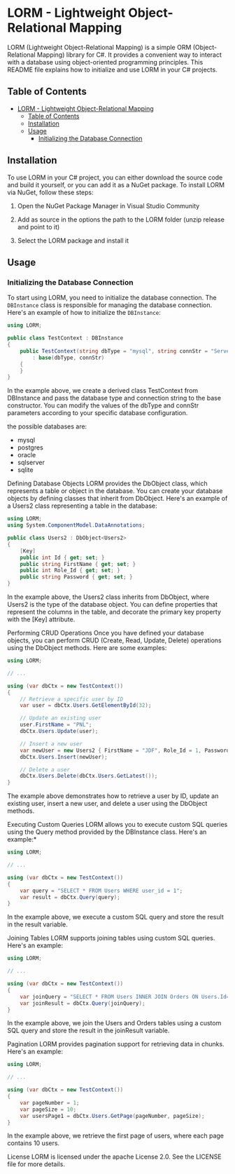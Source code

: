 # LORM - Lightweight Object-Relational Mapping

LORM (Lightweight Object-Relational Mapping) is a simple ORM (Object-Relational Mapping) library for C#. It provides a convenient way to interact with a database using object-oriented programming principles. This README file explains how to initialize and use LORM in your C# projects.

## Table of Contents
- [LORM - Lightweight Object-Relational Mapping](#lorm---lightweight-object-relational-mapping)
  - [Table of Contents](#table-of-contents)
  - [Installation](#installation)
  - [Usage](#usage)
    - [Initializing the Database Connection](#initializing-the-database-connection)

## Installation

To use LORM in your C# project, you can either download the source code and build it yourself, or you can add it as a NuGet package. To install LORM via NuGet, follow these steps:

1. Open the NuGet Package Manager in Visual Studio Community

2. Add as source in the options the path to the LORM folder (unzip release and point to it)

3. Select the LORM package and install it

## Usage

### Initializing the Database Connection

To start using LORM, you need to initialize the database connection. The `DBInstance` class is responsible for managing the database connection. Here's an example of how to initialize the `DBInstance`:

```csharp
using LORM;

public class TestContext : DBInstance
{
    public TestContext(string dbType = "mysql", string connStr = "Server=localhost;Port=8080;Database=Test;User Id=Username;Password=1234;")
        : base(dbType, connStr)
    {
    }
}
```
In the example above, we create a derived class TestContext from DBInstance and pass the database type and connection string to the base constructor. You can modify the values of the dbType and connStr parameters according to your specific database configuration.

the possible databases are:
- mysql
- postgres
- oracle
- sqlserver
- sqlite


Defining Database Objects
LORM provides the DbObject<T> class, which represents a table or object in the database. You can create your database objects by defining classes that inherit from DbObject<T>. Here's an example of a Users2 class representing a table in the database:

```csharp
using LORM;
using System.ComponentModel.DataAnnotations;

public class Users2 : DbObject<Users2>
{
    [Key]
    public int Id { get; set; }
    public string FirstName { get; set; }
    public int Role_Id { get; set; }
    public string Password { get; set; }
}
```

In the example above, the Users2 class inherits from DbObject<Users2>, where Users2 is the type of the database object. You can define properties that represent the columns in the table, and decorate the primary key property with the [Key] attribute.

Performing CRUD Operations
Once you have defined your database objects, you can perform CRUD (Create, Read, Update, Delete) operations using the DbObject<T> methods. Here are some examples:

```csharp
using LORM;

// ...

using (var dbCtx = new TestContext())
{
    // Retrieve a specific user by ID
    var user = dbCtx.Users.GetElementById(32);

    // Update an existing user
    user.FirstName = "PNL";
    dbCtx.Users.Update(user);

    // Insert a new user
    var newUser = new Users2 { FirstName = "JDF", Role_Id = 1, Password = "1234" };
    dbCtx.Users.Insert(newUser);

    // Delete a user
    dbCtx.Users.Delete(dbCtx.Users.GetLatest());
}
```

The example above demonstrates how to retrieve a user by ID, update an existing user, insert a new user, and delete a user using the DbObject<T> methods.

Executing Custom Queries
LORM allows you to execute custom SQL queries using the Query method provided by the DBInstance class. Here's an example:*

```csharp
using LORM;

// ...

using (var dbCtx = new TestContext())
{
    var query = "SELECT * FROM Users WHERE user_id = 1";
    var result = dbCtx.Query(query);
}
```

In the example above, we execute a custom SQL query and store the result in the result variable.

Joining Tables
LORM supports joining tables using custom SQL queries. Here's an example:

```csharp
using LORM;

// ...

using (var dbCtx = new TestContext())
{
    var joinQuery = "SELECT * FROM Users INNER JOIN Orders ON Users.Id= Orders.UserId";
    var joinResult = dbCtx.Query(joinQuery);
}
```

In the example above, we join the Users and Orders tables using a custom SQL query and store the result in the joinResult variable.

Pagination
LORM provides pagination support for retrieving data in chunks. Here's an example:

```csharp
using LORM;

// ...

using (var dbCtx = new TestContext())
{
    var pageNumber = 1;
    var pageSize = 10;
    var usersPage1 = dbCtx.Users.GetPage(pageNumber, pageSize);
}
```

In the example above, we retrieve the first page of users, where each page contains 10 users.

License
LORM is licensed under the apache License 2.0. See the LICENSE file for more details.
